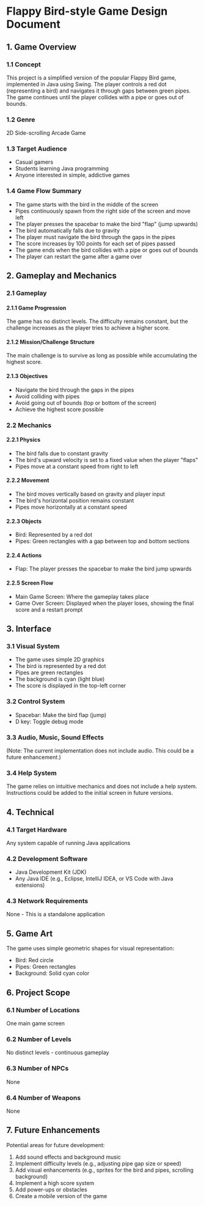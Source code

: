
# Flappy Bird-style Game Design Document

## 1. Game Overview

### 1.1 Concept
This project is a simplified version of the popular Flappy Bird game, implemented in Java using Swing. The player controls a red dot (representing a bird) and navigates it through gaps between green pipes. The game continues until the player collides with a pipe or goes out of bounds.

### 1.2 Genre
2D Side-scrolling Arcade Game

### 1.3 Target Audience
- Casual gamers
- Students learning Java programming
- Anyone interested in simple, addictive games

### 1.4 Game Flow Summary
- The game starts with the bird in the middle of the screen
- Pipes continuously spawn from the right side of the screen and move left
- The player presses the spacebar to make the bird "flap" (jump upwards)
- The bird automatically falls due to gravity
- The player must navigate the bird through the gaps in the pipes
- The score increases by 100 points for each set of pipes passed
- The game ends when the bird collides with a pipe or goes out of bounds
- The player can restart the game after a game over

## 2. Gameplay and Mechanics

### 2.1 Gameplay
#### 2.1.1 Game Progression
The game has no distinct levels. The difficulty remains constant, but the challenge increases as the player tries to achieve a higher score.

#### 2.1.2 Mission/Challenge Structure
The main challenge is to survive as long as possible while accumulating the highest score.

#### 2.1.3 Objectives
- Navigate the bird through the gaps in the pipes
- Avoid colliding with pipes
- Avoid going out of bounds (top or bottom of the screen)
- Achieve the highest score possible

### 2.2 Mechanics
#### 2.2.1 Physics
- The bird falls due to constant gravity
- The bird's upward velocity is set to a fixed value when the player "flaps"
- Pipes move at a constant speed from right to left

#### 2.2.2 Movement
- The bird moves vertically based on gravity and player input
- The bird's horizontal position remains constant
- Pipes move horizontally at a constant speed

#### 2.2.3 Objects
- Bird: Represented by a red dot
- Pipes: Green rectangles with a gap between top and bottom sections

#### 2.2.4 Actions
- Flap: The player presses the spacebar to make the bird jump upwards

#### 2.2.5 Screen Flow
- Main Game Screen: Where the gameplay takes place
- Game Over Screen: Displayed when the player loses, showing the final score and a restart prompt

## 3. Interface

### 3.1 Visual System
- The game uses simple 2D graphics
- The bird is represented by a red dot
- Pipes are green rectangles
- The background is cyan (light blue)
- The score is displayed in the top-left corner

### 3.2 Control System
- Spacebar: Make the bird flap (jump)
- D key: Toggle debug mode

### 3.3 Audio, Music, Sound Effects
(Note: The current implementation does not include audio. This could be a future enhancement.)

### 3.4 Help System
The game relies on intuitive mechanics and does not include a help system. Instructions could be added to the initial screen in future versions.

## 4. Technical

### 4.1 Target Hardware
Any system capable of running Java applications

### 4.2 Development Software
- Java Development Kit (JDK)
- Any Java IDE (e.g., Eclipse, IntelliJ IDEA, or VS Code with Java extensions)

### 4.3 Network Requirements
None - This is a standalone application

## 5. Game Art

The game uses simple geometric shapes for visual representation:
- Bird: Red circle
- Pipes: Green rectangles
- Background: Solid cyan color

## 6. Project Scope

### 6.1 Number of Locations
One main game screen

### 6.2 Number of Levels
No distinct levels - continuous gameplay

### 6.3 Number of NPCs
None

### 6.4 Number of Weapons
None

## 7. Future Enhancements

Potential areas for future development:
1. Add sound effects and background music
2. Implement difficulty levels (e.g., adjusting pipe gap size or speed)
3. Add visual enhancements (e.g., sprites for the bird and pipes, scrolling background)
4. Implement a high score system
5. Add power-ups or obstacles
6. Create a mobile version of the game
